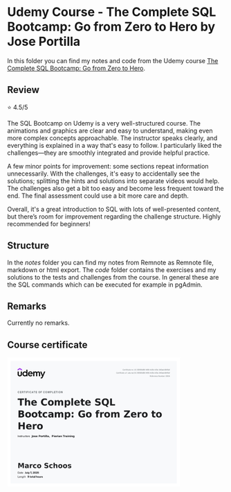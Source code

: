 # Udemy Course - The Complete SQL Bootcamp: Go from Zero to Hero by Jose Portilla

In this folder you can find my notes and code from the Udemy course [The Complete SQL Bootcamp: Go from Zero to Hero](https://www.udemy.com/course/the-complete-sql-bootcamp).

## Review

⭐ 4.5/5

The SQL Bootcamp on Udemy is a very well-structured course. The animations and graphics are clear and easy to understand, making even more complex concepts approachable. The instructor speaks clearly, and everything is explained in a way that's easy to follow. I particularly liked the challenges—they are smoothly integrated and provide helpful practice.

A few minor points for improvement: some sections repeat information unnecessarily. With the challenges, it's easy to accidentally see the solutions; splitting the hints and solutions into separate videos would help. The challenges also get a bit too easy and become less frequent toward the end. The final assessment could use a bit more care and depth.

Overall, it's a great introduction to SQL with lots of well-presented content, but there’s room for improvement regarding the challenge structure. Highly recommended for beginners!

## Structure

In the *notes* folder you can find my notes from Remnote as Remnote file, markdown or html export. The *code* folder contains the exercises and my solutions to the tests and challenges from the course. In general these are the SQL commands which can be executed for example in pgAdmin.

## Remarks

Currently no remarks.

## Course certificate

<img src="./udemy_certificate.jpg" alt="Udemy Certificate" width="400" />
